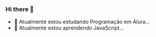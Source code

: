 ### Hi there 👋


- 🔭 Atualmente estou estudando Programação em Alura...
- 🌱 Atualmente estou aprendendo JavaScript...
